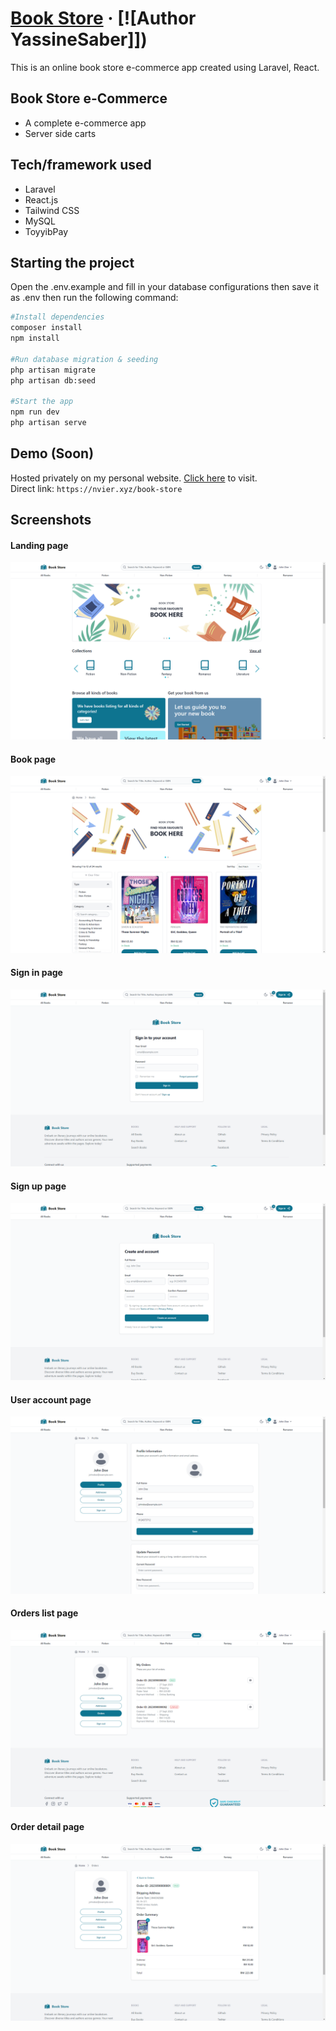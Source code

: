# [Book Store](https://nvier.xyz/book-store/) &middot; [![Author YassineSaber]])

This is an online book store e-commerce app created using Laravel, React.

## Book Store e-Commerce

- A complete e-commerce app
- Server side carts

## Tech/framework used

- Laravel
- React.js
- Tailwind CSS
- MySQL
- ToyyibPay

## Starting the project

Open the .env.example and fill in your database configurations then save it as .env then run the following command:

```bash
#Install dependencies
composer install
npm install

#Run database migration & seeding
php artisan migrate
php artisan db:seed

#Start the app
npm run dev
php artisan serve
```

## Demo (Soon)

Hosted privately on my personal website. [Click here](https://nvier.xyz/book-store) to visit.
<br>
Direct link: `https://nvier.xyz/book-store`

## Screenshots

#### Landing page

![Landing page](/screenshots/screenshot-1.png)

#### Book page

![Book page](/screenshots/screenshot-2.png)


#### Sign in page

![Sign in page](/screenshots/screenshot-4.png)

#### Sign up page

![Sign up page](/screenshots/screenshot-5.png)

#### User account page

![User account page](/screenshots/screenshot-6.png)


#### Orders list page

![Orders list page](/screenshots/screenshot-12.png)

#### Order detail page

![Order detail page](/screenshots/screenshot-13.png)
